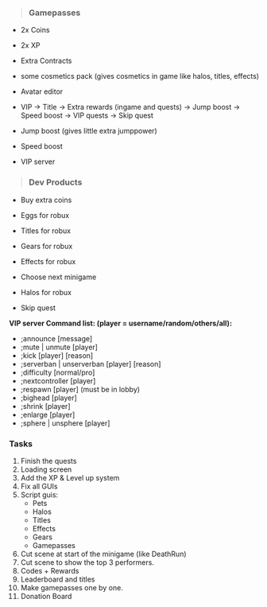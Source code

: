 > ### Gamepasses

- 2x Coins

- 2x XP

- Extra Contracts

- some cosmetics pack (gives cosmetics in game like halos, titles, effects)

- Avatar editor

- VIP
	-> Title
	-> Extra rewards (ingame and quests)
	-> Jump boost
	-> Speed boost
	-> VIP quests
	-> Skip quest

- Jump boost (gives little extra jumppower)

- Speed boost

- VIP server 

	


> ### Dev Products

- Buy extra coins

- Eggs for robux

- Titles for robux

- Gears for robux

- Effects for robux

- Choose next minigame

- Halos for robux

- Skip quest

	

**VIP server Command list: (player = username/random/others/all):** 

- ;announce [message] 
- ;mute | unmute [player] 
- ;kick [player] [reason] 
- ;serverban | unserverban [player] [reason] 
- ;difficulty [normal/pro] 
- ;nextcontroller [player] 
- ;respawn [player] (must be in lobby)
- ;bighead [player] 
- ;shrink [player] 
- ;enlarge [player] 
- ;sphere | unsphere [player]



### Tasks

1. Finish the quests
2. Loading screen
3. Add the XP & Level up system
4. Fix all GUIs
5. Script guis:
	- Pets
	- Halos
	- Titles
	- Effects
	- Gears
	- Gamepasses
6. Cut scene at start of the minigame (like DeathRun)
7. Cut scene to show the top 3 performers.
8. Codes + Rewards
9. Leaderboard and titles
10. Make gamepasses one by one.
11. Donation Board

